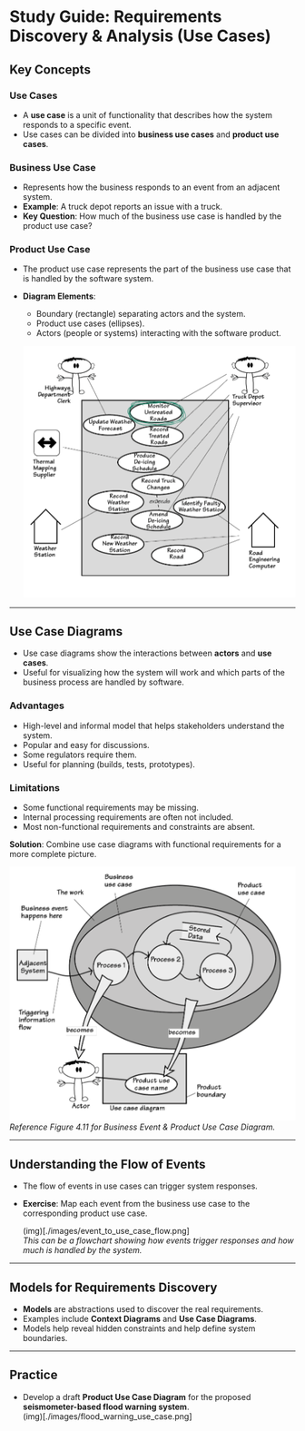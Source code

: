 
# Study Guide: Requirements Discovery & Analysis (Use Cases)

## Key Concepts

### Use Cases
- A **use case** is a unit of functionality that describes how the system responds to a specific event.
- Use cases can be divided into **business use cases** and **product use cases**.

### Business Use Case
- Represents how the business responds to an event from an adjacent system.
- **Example**: A truck depot reports an issue with a truck.
- **Key Question**: How much of the business use case is handled by the product use case?

### Product Use Case
- The product use case represents the part of the business use case that is handled by the software system.
- **Diagram Elements**:
  - Boundary (rectangle) separating actors and the system.
  - Product use cases (ellipses).
  - Actors (people or systems) interacting with the software product.

  ![img](./images/product_use_case_diagram.png)

---

## Use Case Diagrams
- Use case diagrams show the interactions between **actors** and **use cases**.
- Useful for visualizing how the system will work and which parts of the business process are handled by software.

### Advantages
- High-level and informal model that helps stakeholders understand the system.
- Popular and easy for discussions.
- Some regulators require them.
- Useful for planning (builds, tests, prototypes).

### Limitations
- Some functional requirements may be missing.
- Internal processing requirements are often not included.
- Most non-functional requirements and constraints are absent.

**Solution**: Combine use case diagrams with functional requirements for a more complete picture.

  ![img](./images/use_case_diagram.png)  
  *Reference Figure 4.11 for Business Event & Product Use Case Diagram.*

---

## Understanding the Flow of Events
- The flow of events in use cases can trigger system responses.
- **Exercise**: Map each event from the business use case to the corresponding product use case.

  (img)[./images/event_to_use_case_flow.png]  
  *This can be a flowchart showing how events trigger responses and how much is handled by the system.*

---

## Models for Requirements Discovery
- **Models** are abstractions used to discover the real requirements.
- Examples include **Context Diagrams** and **Use Case Diagrams**.
- Models help reveal hidden constraints and help define system boundaries.

---

## Practice
- Develop a draft **Product Use Case Diagram** for the proposed **seismometer-based flood warning system**.  
  (img)[./images/flood_warning_use_case.png]

